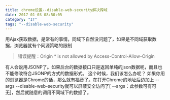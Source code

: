```yaml
---
title: chrome设置--disable-web-security解决跨域
date: 2017-01-03 08:50:05
category: "IT"
tags: "--disable-web-security"
---
```


用Ajax获取数据，是常有的事情，同域下自然没问题了，如果是不同域获取数据，浏览器就有个同源策略的限制

> 错误提醒：Origin * is not allowed by Access-Control-Allow-Origin

有人会说用JSONP了。如果后台的数据接口只是返回单纯的json数据呢，而且也不能修改符合JSONP的方式的数据形式。 这个时候，我们该怎么办呢？ 如果你用的浏览器是Chrome的话，那么就有福音了。在打开Chrome的地址后边加上 --args --disable-web-security就可以屏蔽安全访问了[ --args：此参数可有可无]，然后就随意的调用不同域下的数据了。


